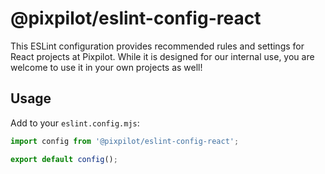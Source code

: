 # @pixpilot/eslint-config-react

This ESLint configuration provides recommended rules and settings for React projects at Pixpilot. While it is designed for our internal use, you are welcome to use it in your own projects as well!

## Usage

Add to your `eslint.config.mjs`:

```js
import config from '@pixpilot/eslint-config-react';

export default config();
```

